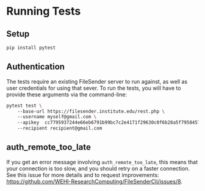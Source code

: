 # Running Tests

## Setup

```bash
pip install pytest
```

## Authentication

The tests require an existing FileSender server to run against, as well as user credentials for using that sever.
To run the tests, you will have to provide these arguments via the command-line:
```bash
pytest test \ 
    --base-url https://filesender.institute.edu/rest.php \ 
    --username myself@gmail.com \ 
    --apikey  cc7795937244e66eb6791b99bc7c2e4171f29630c0f6b28a5f79584570205529\ 
    --recipient recipient@gmail.com 
```

## auth_remote_too_late

If you get an error message involving `auth_remote_too_late`, this means that your connection is too slow, and you should retry on a faster connection.
See this issue for more details and to request improvements: https://github.com/WEHI-ResearchComputing/FileSenderCli/issues/8.
